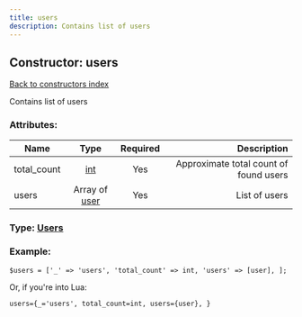 ```yaml
---
title: users
description: Contains list of users
---
```

## Constructor: users  
[Back to constructors index](index.md)



Contains list of users

### Attributes:

| Name     |    Type       | Required | Description |
|----------|:-------------:|:--------:|------------:|
|total\_count|[int](../types/int.md) | Yes|Approximate total count of found users|
|users|Array of [user](../constructors/user.md) | Yes|List of users|



### Type: [Users](../types/Users.md)


### Example:

```
$users = ['_' => 'users', 'total_count' => int, 'users' => [user], ];
```  

Or, if you're into Lua:  


```
users={_='users', total_count=int, users={user}, }

```


